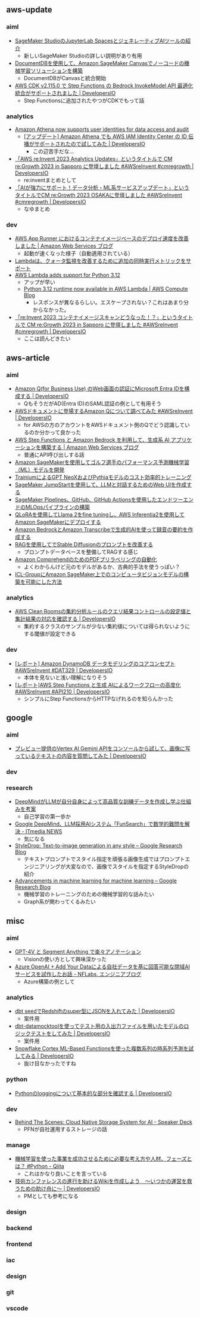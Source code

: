 

## aws-update
### aiml

- [SageMaker StudioのJupyterLab SpacesとジェネレーティブAIツールの紹介](https://aws.amazon.com/jp/blogs/machine-learning/boost-productivity-on-amazon-sagemaker-studio-introducing-jupyterlab-spaces-and-generative-ai-tools/)
  - 新しいSageMaker Studioの詳しい説明があり有用
- [DocumentDBを使用して、Amazon SageMaker Canvasでノーコードの機械学習ソリューションを構築](https://aws.amazon.com/jp/blogs/machine-learning/use-amazon-documentdb-to-build-no-code-machine-learning-solutions-in-amazon-sagemaker-canvas/)
  - DocumentDBがCanvasと統合開始
- [AWS CDK v2.115.0 で Step Functions の Bedrock InvokeModel API 最適化統合がサポートされました | DevelopersIO](https://dev.classmethod.jp/articles/aws-cdk-v2-115-0-supports-step-functions-bedrock-invokemodel-api-optimization/)
  - Step Functionsに追加されたやつがCDKでもって話

### analytics

- [Amazon Athena now supports user identities for data access and audit](https://aws.amazon.com/jp/about-aws/whats-new/2023/12/amazon-athena-identities-data-access-audit/)
  - [[アップデート] Amazon Athena でも AWS IAM Identity Center の ID 伝播がサポートされたので試してみた | DevelopersIO](https://dev.classmethod.jp/articles/athena-identities-data-access-audit/)
    - この辺苦手だな…
- [「AWS re:Invent 2023 Analytics Updates」というタイトルで CM re:Growth 2023 in Sapporo に登壇しました #AWSreInvent #cmregrowth | DevelopersIO](https://dev.classmethod.jp/articles/20231214-classmethod-regrowth-2023-sapporo/)
  - re:inventまとめとして
- [「AIが強力にサポート！データ分析・ML系サービスアップデート」というタイトルでCM re:Growth 2023 OSAKAに登壇しました #AWSreInvent #cmregrowth | DevelopersIO](https://dev.classmethod.jp/articles/regrowth-2023-osaka-analytics-update/)
  - なゆまとめ

### dev

- [AWS App Runner におけるコンテナイメージベースのデプロイ速度を改善しました | Amazon Web Services ブログ](https://aws.amazon.com/jp/blogs/news/aws-app-runner-improves-performance-for-image-based-deployments/)
  - 起動が速くなった様子（自動適用されている）
- [Lambdaは、クォータ監視を改善するために追加の同時実行メトリックをサポート](https://aws.amazon.com/jp/about-aws/whats-new/2023/12/aws-lambda-concurrency-metric-quota-monitoring/)
- [AWS Lambda adds support for Python 3.12](https://aws.amazon.com/jp/about-aws/whats-new/2023/12/aws-lambda-support-python-3-12/)
  - アップが早い
  - [Python 3.12 runtime now available in AWS Lambda | AWS Compute Blog](https://aws.amazon.com/jp/blogs/compute/python-3-12-runtime-now-available-in-aws-lambda/)
    - レスポンスが異なるらしい。エスケープされない？これはあまり分からなかった。
- [「re:Invent 2023 コンテナイメージスキャンどうなった！？」というタイトルで CM re:Growth 2023 in Sapporo に登壇しました #AWSreInvent #cmregrowth | DevelopersIO](https://dev.classmethod.jp/articles/regrowth2023sapporo-insepctor-cicd/)
  - ここは読んどきたい

## aws-article
### aiml

- [Amazon Q(for Business Use) のWeb画面の認証にMicrosoft Entra IDを構成する | DevelopersIO](https://dev.classmethod.jp/articles/set-entra-id-into-amazon-q-for-business-use/)
  - QもそうだがAD(Entra ID)のSAML認証の例として有用そう
- [AWSドキュメントに登場するAmazon Qについて調べてみた #AWSreInvent | DevelopersIO](https://dev.classmethod.jp/articles/exploring-amazon-q-in-aws-documentation/)
  - for AWSの方のアカウントをAWSドキュメント側のQでどう認識しているのか分かって良かった
- [AWS Step Functions と Amazon Bedrock を利用して、生成系 AI アプリケーションを構築する | Amazon Web Services ブログ](https://aws.amazon.com/jp/blogs/news/build-generative-ai-apps-using-aws-step-functions-and-amazon-bedrock-2/)
  - 普通にAPI呼び出しする話
- [Amazon SageMakerを使用してゴルフ選手のパフォーマンス予測機械学習（ML）モデルを開発](https://aws.amazon.com/jp/blogs/media/img-arena-predicts-golfer-performance-with-amazon-sagemaker/)
- [TrainiumによるGPT NeoXおよびPythiaモデルのコスト効率的トレーニング](https://aws.amazon.com/jp/blogs/machine-learning/frugality-meets-accuracy-cost-efficient-training-of-gpt-neox-and-pythia-models-with-aws-trainium/)
- [SageMaker JumpStartを使用して、LLMと対話するためのWeb UIを作成する](https://aws.amazon.com/jp/blogs/machine-learning/create-a-web-ui-to-interact-with-llms-using-amazon-sagemaker-jumpstart/)
- [SageMaker Pipelines、GitHub、GitHub Actionsを使用したエンドツーエンドのMLOpsパイプラインの構築](https://aws.amazon.com/jp/blogs/machine-learning/build-an-end-to-end-mlops-pipeline-using-amazon-sagemaker-pipelines-github-and-github-actions/)
- [QLoRAを使用してLlama 2をfine tuningし、AWS Inferentia2を使用してAmazon SageMakerにデプロイする](https://aws.amazon.com/jp/blogs/machine-learning/fine-tune-llama-2-using-qlora-and-deploy-it-on-amazon-sagemaker-with-aws-inferentia2/)
- [Amazon BedrockとAmazon Transcribeで生成的AIを使って録音の要約を作成する](https://aws.amazon.com/jp/blogs/machine-learning/create-summaries-of-recordings-using-generative-ai-with-amazon-bedrock-and-amazon-transcribe/)
- [RAGを使用してでStable Diffusionのプロンプトを改善する](https://aws.amazon.com/jp/blogs/machine-learning/improve-your-stable-diffusion-prompts-with-retrieval-augmented-generation/)
  - プロンプトデータベースを整備してRAGする感じ
- [Amazon ComprehendのためのPDFプリラベリングの自動化](https://aws.amazon.com/jp/blogs/machine-learning/automate-pdf-pre-labeling-for-amazon-comprehend/)
  - よくわからんけど元のモデルがあるか、古典的手法を使うっぽい？
- [ICL-GroupにAmazon SageMaker上でのコンピュータビジョンモデルの構築を可能にした方法](https://aws.amazon.com/jp/blogs/machine-learning/how-aws-prototyping-enabled-icl-group-to-build-computer-vision-models-on-amazon-sagemaker/)

### analytics

- [AWS Clean Roomsの集約分析ルールのクエリ結果コントロールの設定値と集計結果の対応を確認する | DevelopersIO](https://dev.classmethod.jp/articles/try-aws-clean-rooms-analysis-rules-aggregation-agg-query-results-controls/)
  - 集約するクラスのサンプルが少ない集約値については得られないようにする閾値が設定できる

### dev

- [[レポート] Amazon DynamoDB データモデリングのコアコンセプト #AWSreInvent #DAT329 | DevelopersIO](https://dev.classmethod.jp/articles/reinvent2023-dat329/)
  - 本体を見ないと浅い理解になりそう
- [[レポート]AWS Step Functions と生成 AIによるワークフローの高度化 #AWSreInvent #API210 | DevelopersIO](https://dev.classmethod.jp/articles/reinvent2023-api210/)
  - シンプルにStep FunctionsからHTTPなげれるのを知らんかった

## google
### aiml

- [プレビュー提供のVertex AI Gemini APIをコンソールから試して、画像に写っているテキストの内容を質問してみた | DevelopersIO](https://dev.classmethod.jp/articles/vertex-ai-gemini-api-console-ask-text-contents-in-image/)

### dev
### research

- [DeepMindがLLMが自分自身によって高品質な訓練データを作成し学ぶ仕組みを考案](https://twitter.com/ai_database/status/1734563358475682097)
  - 自己学習の第一歩か
- [Google DeepMind、LLM採用AIシステム「FunSearch」で数学的難問を解決 - ITmedia NEWS](https://www.itmedia.co.jp/news/articles/2312/15/news106.html)
  - 気になる
- [StyleDrop: Text-to-image generation in any style – Google Research Blog](https://blog.research.google/2023/12/styledrop-text-to-image-generation-in.html)
  - テキストプロンプトでスタイル指定を頑張る画像生成ではプロンプトエンジニアリングが大変なので、画像でスタイルを指定するStyleDropの紹介
- [Advancements in machine learning for machine learning – Google Research Blog](https://blog.research.google/2023/12/advancements-in-machine-learning-for.html)
  - 機械学習のトレーニングのための機械学習的な話みたい
  - Graph系が関わってくるみたい

## misc
### aiml

- [GPT-4V と Segment Anything で楽々アノテーション](https://zenn.dev/kzykmyzw/articles/44c7eea2fd77dd)
  - Visionの使い方として興味深かった
- [Azure OpenAI + Add Your Dataによる自社データを基に回答可能な閉域AIサービスを試作したお話 - NFLabs. エンジニアブログ](https://blog.nflabs.jp/entry/2023/12/12/093000)
  - Azure構築の例として

### analytics

- [dbt seedでRedshiftのsuper型にJSONを入れてみた | DevelopersIO](https://dev.classmethod.jp/articles/dbt-seed-on-redshift-super-type/)
  - 案件用
- [dbt-datamocktoolを使ってテスト用の入出力ファイルを用いたモデルのロジックテストをしてみた | DevelopersIO](https://dev.classmethod.jp/articles/dbt-datamocktool-test-with-csv/)
  - 案件用
- [Snowflake Cortex ML-Based Functionsを使った複数系列の時系列予測を試してみる | DevelopersIO](https://dev.classmethod.jp/articles/snowflake-cortex-ml-based-functions-multi-time-series-preview/)
  - 抜け目なかったですね

### python

- [Pythonのloggingについて基本的な部分を確認する | DevelopersIO](https://dev.classmethod.jp/articles/python-logging-check-basic/)

### dev

- [Behind The Scenes: Cloud Native Storage System for AI - Speaker Deck](https://speakerdeck.com/kuenishi/behind-the-scenes-cloud-native-storage-system-for-ai)
  - PFNが自社運用するストレージの話

### manage

- [機械学習を使った事業を成功させるために必要な考え方や人材、フェーズとは？ #Python - Qiita](https://qiita.com/yoshizaki_91/items/55b67daa25b058f39a5d)
  - これはかなり良いことを言っている
- [技術カンファレンスの進行を助けるWikiを作成しよう　〜いつかの運営を救うための助け舟に〜 | DevelopersIO](https://dev.classmethod.jp/articles/wiki-creation-for-helping-organizer/)
  - PMとしても参考になる

### design

### backend
### frontend
### iac
### design
### git
### vscode
